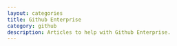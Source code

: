 ```yaml
---
layout: categories
title: Github Enterprise
category: github
description: Articles to help with Github Enterprise.
---
```

